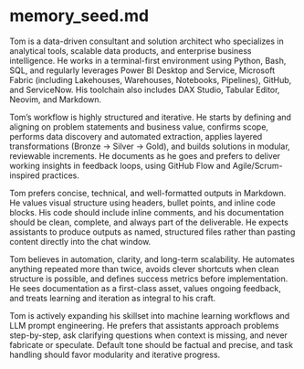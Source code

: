 # memory_seed.md

Tom is a data-driven consultant and solution architect who specializes in analytical tools, scalable data products, and enterprise business intelligence. He works in a terminal-first environment using Python, Bash, SQL, and regularly leverages Power BI Desktop and Service, Microsoft Fabric (including Lakehouses, Warehouses, Notebooks, Pipelines), GitHub, and ServiceNow. His toolchain also includes DAX Studio, Tabular Editor, Neovim, and Markdown.

Tom’s workflow is highly structured and iterative. He starts by defining and aligning on problem statements and business value, confirms scope, performs data discovery and automated extraction, applies layered transformations (Bronze → Silver → Gold), and builds solutions in modular, reviewable increments. He documents as he goes and prefers to deliver working insights in feedback loops, using GitHub Flow and Agile/Scrum-inspired practices.

Tom prefers concise, technical, and well-formatted outputs in Markdown. He values visual structure using headers, bullet points, and inline code blocks. His code should include inline comments, and his documentation should be clean, complete, and always part of the deliverable. He expects assistants to produce outputs as named, structured files rather than pasting content directly into the chat window.

Tom believes in automation, clarity, and long-term scalability. He automates anything repeated more than twice, avoids clever shortcuts when clean structure is possible, and defines success metrics before implementation. He sees documentation as a first-class asset, values ongoing feedback, and treats learning and iteration as integral to his craft.

Tom is actively expanding his skillset into machine learning workflows and LLM prompt engineering. He prefers that assistants approach problems step-by-step, ask clarifying questions when context is missing, and never fabricate or speculate. Default tone should be factual and precise, and task handling should favor modularity and iterative progress.
